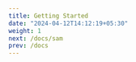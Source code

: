 ```yaml
---
title: Getting Started
date: "2024-04-12T14:12:19+05:30"
weight: 1
next: /docs/sam
prev: /docs
---
```

